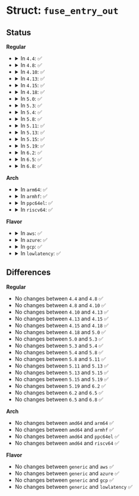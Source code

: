 # Struct: <code>fuse_entry_out</code>

## Status
<b>Regular</b>
<ul>
<li>
<details>
<summary>In <code>4.4</code>: ✅</summary>

```c
struct fuse_entry_out {
    uint64_t nodeid;
    uint64_t generation;
    uint64_t entry_valid;
    uint64_t attr_valid;
    uint32_t entry_valid_nsec;
    uint32_t attr_valid_nsec;
    struct fuse_attr attr;
};
```
</details>
</li>
<li>
<details>
<summary>In <code>4.8</code>: ✅</summary>

```c
struct fuse_entry_out {
    uint64_t nodeid;
    uint64_t generation;
    uint64_t entry_valid;
    uint64_t attr_valid;
    uint32_t entry_valid_nsec;
    uint32_t attr_valid_nsec;
    struct fuse_attr attr;
};
```
</details>
</li>
<li>
<details>
<summary>In <code>4.10</code>: ✅</summary>

```c
struct fuse_entry_out {
    uint64_t nodeid;
    uint64_t generation;
    uint64_t entry_valid;
    uint64_t attr_valid;
    uint32_t entry_valid_nsec;
    uint32_t attr_valid_nsec;
    struct fuse_attr attr;
};
```
</details>
</li>
<li>
<details>
<summary>In <code>4.13</code>: ✅</summary>

```c
struct fuse_entry_out {
    uint64_t nodeid;
    uint64_t generation;
    uint64_t entry_valid;
    uint64_t attr_valid;
    uint32_t entry_valid_nsec;
    uint32_t attr_valid_nsec;
    struct fuse_attr attr;
};
```
</details>
</li>
<li>
<details>
<summary>In <code>4.15</code>: ✅</summary>

```c
struct fuse_entry_out {
    uint64_t nodeid;
    uint64_t generation;
    uint64_t entry_valid;
    uint64_t attr_valid;
    uint32_t entry_valid_nsec;
    uint32_t attr_valid_nsec;
    struct fuse_attr attr;
};
```
</details>
</li>
<li>
<details>
<summary>In <code>4.18</code>: ✅</summary>

```c
struct fuse_entry_out {
    uint64_t nodeid;
    uint64_t generation;
    uint64_t entry_valid;
    uint64_t attr_valid;
    uint32_t entry_valid_nsec;
    uint32_t attr_valid_nsec;
    struct fuse_attr attr;
};
```
</details>
</li>
<li>
<details>
<summary>In <code>5.0</code>: ✅</summary>

```c
struct fuse_entry_out {
    uint64_t nodeid;
    uint64_t generation;
    uint64_t entry_valid;
    uint64_t attr_valid;
    uint32_t entry_valid_nsec;
    uint32_t attr_valid_nsec;
    struct fuse_attr attr;
};
```
</details>
</li>
<li>
<details>
<summary>In <code>5.3</code>: ✅</summary>

```c
struct fuse_entry_out {
    uint64_t nodeid;
    uint64_t generation;
    uint64_t entry_valid;
    uint64_t attr_valid;
    uint32_t entry_valid_nsec;
    uint32_t attr_valid_nsec;
    struct fuse_attr attr;
};
```
</details>
</li>
<li>
<details>
<summary>In <code>5.4</code>: ✅</summary>

```c
struct fuse_entry_out {
    uint64_t nodeid;
    uint64_t generation;
    uint64_t entry_valid;
    uint64_t attr_valid;
    uint32_t entry_valid_nsec;
    uint32_t attr_valid_nsec;
    struct fuse_attr attr;
};
```
</details>
</li>
<li>
<details>
<summary>In <code>5.8</code>: ✅</summary>

```c
struct fuse_entry_out {
    uint64_t nodeid;
    uint64_t generation;
    uint64_t entry_valid;
    uint64_t attr_valid;
    uint32_t entry_valid_nsec;
    uint32_t attr_valid_nsec;
    struct fuse_attr attr;
};
```
</details>
</li>
<li>
<details>
<summary>In <code>5.11</code>: ✅</summary>

```c
struct fuse_entry_out {
    uint64_t nodeid;
    uint64_t generation;
    uint64_t entry_valid;
    uint64_t attr_valid;
    uint32_t entry_valid_nsec;
    uint32_t attr_valid_nsec;
    struct fuse_attr attr;
};
```
</details>
</li>
<li>
<details>
<summary>In <code>5.13</code>: ✅</summary>

```c
struct fuse_entry_out {
    uint64_t nodeid;
    uint64_t generation;
    uint64_t entry_valid;
    uint64_t attr_valid;
    uint32_t entry_valid_nsec;
    uint32_t attr_valid_nsec;
    struct fuse_attr attr;
};
```
</details>
</li>
<li>
<details>
<summary>In <code>5.15</code>: ✅</summary>

```c
struct fuse_entry_out {
    uint64_t nodeid;
    uint64_t generation;
    uint64_t entry_valid;
    uint64_t attr_valid;
    uint32_t entry_valid_nsec;
    uint32_t attr_valid_nsec;
    struct fuse_attr attr;
};
```
</details>
</li>
<li>
<details>
<summary>In <code>5.19</code>: ✅</summary>

```c
struct fuse_entry_out {
    uint64_t nodeid;
    uint64_t generation;
    uint64_t entry_valid;
    uint64_t attr_valid;
    uint32_t entry_valid_nsec;
    uint32_t attr_valid_nsec;
    struct fuse_attr attr;
};
```
</details>
</li>
<li>
<details>
<summary>In <code>6.2</code>: ✅</summary>

```c
struct fuse_entry_out {
    uint64_t nodeid;
    uint64_t generation;
    uint64_t entry_valid;
    uint64_t attr_valid;
    uint32_t entry_valid_nsec;
    uint32_t attr_valid_nsec;
    struct fuse_attr attr;
};
```
</details>
</li>
<li>
<details>
<summary>In <code>6.5</code>: ✅</summary>

```c
struct fuse_entry_out {
    uint64_t nodeid;
    uint64_t generation;
    uint64_t entry_valid;
    uint64_t attr_valid;
    uint32_t entry_valid_nsec;
    uint32_t attr_valid_nsec;
    struct fuse_attr attr;
};
```
</details>
</li>
<li>
<details>
<summary>In <code>6.8</code>: ✅</summary>

```c
struct fuse_entry_out {
    uint64_t nodeid;
    uint64_t generation;
    uint64_t entry_valid;
    uint64_t attr_valid;
    uint32_t entry_valid_nsec;
    uint32_t attr_valid_nsec;
    struct fuse_attr attr;
};
```
</details>
</li>
</ul>
<b>Arch</b>
<ul>
<li>
<details>
<summary>In <code>arm64</code>: ✅</summary>

```c
struct fuse_entry_out {
    uint64_t nodeid;
    uint64_t generation;
    uint64_t entry_valid;
    uint64_t attr_valid;
    uint32_t entry_valid_nsec;
    uint32_t attr_valid_nsec;
    struct fuse_attr attr;
};
```
</details>
</li>
<li>
<details>
<summary>In <code>armhf</code>: ✅</summary>

```c
struct fuse_entry_out {
    uint64_t nodeid;
    uint64_t generation;
    uint64_t entry_valid;
    uint64_t attr_valid;
    uint32_t entry_valid_nsec;
    uint32_t attr_valid_nsec;
    struct fuse_attr attr;
};
```
</details>
</li>
<li>
<details>
<summary>In <code>ppc64el</code>: ✅</summary>

```c
struct fuse_entry_out {
    uint64_t nodeid;
    uint64_t generation;
    uint64_t entry_valid;
    uint64_t attr_valid;
    uint32_t entry_valid_nsec;
    uint32_t attr_valid_nsec;
    struct fuse_attr attr;
};
```
</details>
</li>
<li>
<details>
<summary>In <code>riscv64</code>: ✅</summary>

```c
struct fuse_entry_out {
    uint64_t nodeid;
    uint64_t generation;
    uint64_t entry_valid;
    uint64_t attr_valid;
    uint32_t entry_valid_nsec;
    uint32_t attr_valid_nsec;
    struct fuse_attr attr;
};
```
</details>
</li>
</ul>
<b>Flavor</b>
<ul>
<li>
<details>
<summary>In <code>aws</code>: ✅</summary>

```c
struct fuse_entry_out {
    uint64_t nodeid;
    uint64_t generation;
    uint64_t entry_valid;
    uint64_t attr_valid;
    uint32_t entry_valid_nsec;
    uint32_t attr_valid_nsec;
    struct fuse_attr attr;
};
```
</details>
</li>
<li>
<details>
<summary>In <code>azure</code>: ✅</summary>

```c
struct fuse_entry_out {
    uint64_t nodeid;
    uint64_t generation;
    uint64_t entry_valid;
    uint64_t attr_valid;
    uint32_t entry_valid_nsec;
    uint32_t attr_valid_nsec;
    struct fuse_attr attr;
};
```
</details>
</li>
<li>
<details>
<summary>In <code>gcp</code>: ✅</summary>

```c
struct fuse_entry_out {
    uint64_t nodeid;
    uint64_t generation;
    uint64_t entry_valid;
    uint64_t attr_valid;
    uint32_t entry_valid_nsec;
    uint32_t attr_valid_nsec;
    struct fuse_attr attr;
};
```
</details>
</li>
<li>
<details>
<summary>In <code>lowlatency</code>: ✅</summary>

```c
struct fuse_entry_out {
    uint64_t nodeid;
    uint64_t generation;
    uint64_t entry_valid;
    uint64_t attr_valid;
    uint32_t entry_valid_nsec;
    uint32_t attr_valid_nsec;
    struct fuse_attr attr;
};
```
</details>
</li>
</ul>

## Differences
<b>Regular</b>
<ul>
<li>
No changes between <code>4.4</code> and <code>4.8</code> ✅
</li>
<li>
No changes between <code>4.8</code> and <code>4.10</code> ✅
</li>
<li>
No changes between <code>4.10</code> and <code>4.13</code> ✅
</li>
<li>
No changes between <code>4.13</code> and <code>4.15</code> ✅
</li>
<li>
No changes between <code>4.15</code> and <code>4.18</code> ✅
</li>
<li>
No changes between <code>4.18</code> and <code>5.0</code> ✅
</li>
<li>
No changes between <code>5.0</code> and <code>5.3</code> ✅
</li>
<li>
No changes between <code>5.3</code> and <code>5.4</code> ✅
</li>
<li>
No changes between <code>5.4</code> and <code>5.8</code> ✅
</li>
<li>
No changes between <code>5.8</code> and <code>5.11</code> ✅
</li>
<li>
No changes between <code>5.11</code> and <code>5.13</code> ✅
</li>
<li>
No changes between <code>5.13</code> and <code>5.15</code> ✅
</li>
<li>
No changes between <code>5.15</code> and <code>5.19</code> ✅
</li>
<li>
No changes between <code>5.19</code> and <code>6.2</code> ✅
</li>
<li>
No changes between <code>6.2</code> and <code>6.5</code> ✅
</li>
<li>
No changes between <code>6.5</code> and <code>6.8</code> ✅
</li>
</ul>
<b>Arch</b>
<ul>
<li>
No changes between <code>amd64</code> and <code>arm64</code> ✅
</li>
<li>
No changes between <code>amd64</code> and <code>armhf</code> ✅
</li>
<li>
No changes between <code>amd64</code> and <code>ppc64el</code> ✅
</li>
<li>
No changes between <code>amd64</code> and <code>riscv64</code> ✅
</li>
</ul>
<b>Flavor</b>
<ul>
<li>
No changes between <code>generic</code> and <code>aws</code> ✅
</li>
<li>
No changes between <code>generic</code> and <code>azure</code> ✅
</li>
<li>
No changes between <code>generic</code> and <code>gcp</code> ✅
</li>
<li>
No changes between <code>generic</code> and <code>lowlatency</code> ✅
</li>
</ul>
